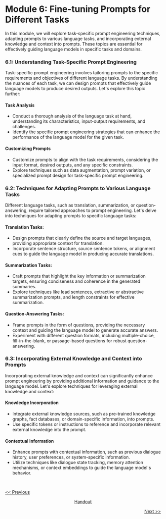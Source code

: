 # Module 6: Fine-tuning Prompts for Different Tasks
In this module, we will explore task-specific prompt engineering techniques, adapting prompts to various language tasks, and incorporating external knowledge and context into prompts. These topics are essential for effectively guiding language models in specific tasks and domains.

### 6.1: Understanding Task-Specific Prompt Engineering
Task-specific prompt engineering involves tailoring prompts to the specific requirements and objectives of different language tasks. By understanding the nuances of each task, we can design prompts that effectively guide language models to produce desired outputs. Let's explore this topic further:

#### Task Analysis
   - Conduct a thorough analysis of the language task at hand, understanding its characteristics, input-output requirements, and challenges.
   - Identify the specific prompt engineering strategies that can enhance the performance of the language model for the given task.

#### Customizing Prompts
   - Customize prompts to align with the task requirements, considering the input format, desired outputs, and any specific constraints.
   - Explore techniques such as data augmentation, prompt variation, or specialized prompt design for task-specific prompt engineering.

### 6.2: Techniques for Adapting Prompts to Various Language Tasks
Different language tasks, such as translation, summarization, or question-answering, require tailored approaches to prompt engineering. Let's delve into techniques for adapting prompts to specific language tasks:

#### Translation Tasks:
   - Design prompts that clearly define the source and target languages, providing appropriate context for translation.
   - Incorporate sentence structure, source sentence tokens, or alignment cues to guide the language model in producing accurate translations.

#### Summarization Tasks:
   - Craft prompts that highlight the key information or summarization targets, ensuring conciseness and coherence in the generated summaries.
   - Explore techniques like lead sentences, extractive or abstractive summarization prompts, and length constraints for effective summarization.

#### Question-Answering Tasks:
   - Frame prompts in the form of questions, providing the necessary context and guiding the language model to generate accurate answers.
   - Experiment with different question formats, including multiple-choice, fill-in-the-blank, or passage-based questions for robust question-answering.

### 6.3: Incorporating External Knowledge and Context into Prompts
Incorporating external knowledge and context can significantly enhance prompt engineering by providing additional information and guidance to the language model. Let's explore techniques for leveraging external knowledge and context:

#### Knowledge Incorporation
   - Integrate external knowledge sources, such as pre-trained knowledge graphs, fact databases, or domain-specific information, into prompts.
   - Use specific tokens or instructions to reference and incorporate relevant external knowledge into the prompt.

#### Contextual Information
   - Enhance prompts with contextual information, such as previous dialogue history, user preferences, or system-specific information.
   - Utilize techniques like dialogue state tracking, memory attention mechanisms, or context embeddings to guide the language model's behavior.

<br>

<p align="left"><a href="https://github.com/vennby/ChatGPT-University/blob/main/Prompt%20Engineering/Module%2005.md"><< Previous</a></p>
<p align="center"><a href="https://github.com/vennby/ChatGPT-University/blob/main/Prompt%20Engineering/Handout.md">Handout</a></p>
<p align="right"><a href="https://github.com/vennby/ChatGPT-University/blob/main/Prompt%20Engineering/Module%2007.md">Next >></a></p>
